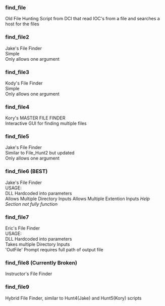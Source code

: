 ### find_file  
Old File Hunting Script from DCI that read IOC's from a file and searches a host for the files  

### find_file2  
Jake's File Finder  
Simple  
Only allows one argument  

### find_file3  
Kody's File Finder  
Simple  
Only allows one argument  

### find_file4  
Kory's MASTER FILE FINDER  
Interactive GUI for finding multiple files  

### find_file5  
Jake's File Finder  
Similar to File_Hunt2 but updated  
Only allows one argument  

### find_file6 (BEST)  
Jake's File Finder  
USAGE:  
DLL Hardcoded into parameters  
Allows Multiple Directory Inputs
Allows Multiple Extention Inputs
*Help Section not fully function*  

### find_file7  
Eric's File Finder  
USAGE:  
DLL Hardcoded into parameters  
Takes multiple Directory Inputs  
'OutFile' Prompt requires full path of output file  

### find_file8 (Currently Broken)  
Instructor's File Finder  

### find_file9  
Hybrid File Finder, similar to Hunt4(Jake) and Hunt5(Kory) scripts  
